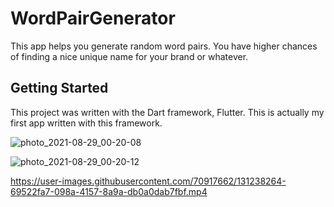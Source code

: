 # WordPairGenerator

This app helps you generate random word pairs. You have higher chances of finding a nice unique name for your brand or whatever.

## Getting Started

This project was written with the Dart framework, Flutter. This is actually my first app written with this framework.

![photo_2021-08-29_00-20-08](https://user-images.githubusercontent.com/70917662/131238281-3f7c105d-c658-4928-8ca8-7ccb60250214.jpg)

![photo_2021-08-29_00-20-12](https://user-images.githubusercontent.com/70917662/131238285-bb3f3490-cce9-4297-91b0-f2fd976b3fc0.jpg)

https://user-images.githubusercontent.com/70917662/131238264-69522fa7-098a-4157-8a9a-db0a0dab7fbf.mp4
